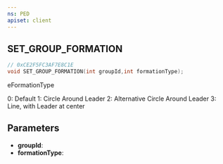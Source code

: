 ```yaml
---
ns: PED
apiset: client
---
```

## SET_GROUP_FORMATION

```c
// 0xCE2F5FC3AF7E8C1E
void SET_GROUP_FORMATION(int groupId,int formationType);
```

eFormationType

0: Default
1: Circle Around Leader
2: Alternative Circle Around Leader
3: Line, with Leader at center

## Parameters
* **groupId**:
* **formationType**:



